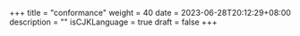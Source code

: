 +++
title = "conformance"
weight = 40
date = 2023-06-28T20:12:29+08:00
description = ""
isCJKLanguage = true
draft = false
+++